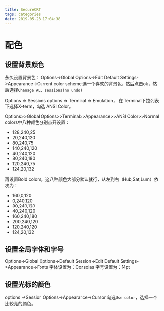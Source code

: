 ```yaml
---
title: SecureCRT
tags: categories
date: 2019-05-23 17:04:38
---
```


# 配色
## 设置背景颜色 
永久设置背景色：
Options->Global Options->Edit Default Settings->Appearance->Current color scheme
选一个喜欢的背景色，然后点击ok，然后选择`Chanage ALL sessions(no undo)`

Options => Sessions options => Terminal => Emulation， 
在 Terminal下拉列表下选择X-term，勾选 ANSI Color。

Options>>Global Options>>Terminal>>Appearance>>ANSI Color>>Normal colors中八种颜色分别点开设置：
- 128,240,25
- 20,240,120
- 80,240,75
- 140,240,120
- 40,240,120
- 80,240,180
- 120,240,75
- 124,20,132

再设置Bold colors，这八种颜色大部分默认就行，从左到右（Hub,Sat,Lum）依次为：
- 160,0,120
- 0,240,120
- 80,240,120
- 40,240,120
- 160,240,180
- 200,240,120
- 120,240,120
- 124,20,132

## 设置全局字体和字号
Options->Global Options->Default Session->Edit Default Settings->Appearance->Fonts
字体设置为：Consolas
字号设置为：14pt

## 设置光标的颜色
options ->Session Options->Appearance->Cursor
勾选`Use color`，选择一个比较亮的颜色。
